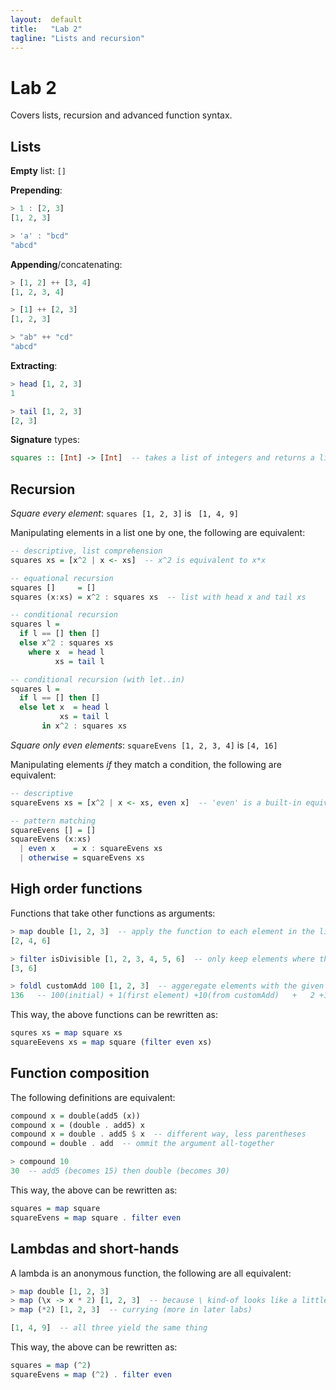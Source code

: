 ```yaml
---
layout:  default
title:   "Lab 2"
tagline: "Lists and recursion"
---
```



# Lab 2

Covers lists, recursion and advanced function syntax.

## Lists

**Empty** list: `[]`

**Prepending**:

```haskell
> 1 : [2, 3]
[1, 2, 3]

> 'a' : "bcd"
"abcd"
```

**Appending**/concatenating:

```haskell
> [1, 2] ++ [3, 4]
[1, 2, 3, 4]

> [1] ++ [2, 3]
[1, 2, 3]

> "ab" ++ "cd"
"abcd"
```

**Extracting**:

```haskell
> head [1, 2, 3]
1

> tail [1, 2, 3]
[2, 3]
```

**Signature** types:

```haskell
squares :: [Int] -> [Int]  -- takes a list of integers and returns a list of integers
```



## Recursion

_Square every element_: `squares [1, 2, 3]` is ` [1, 4, 9]`

Manipulating elements in a list one by one, the following are equivalent:

```haskell
-- descriptive, list comprehension
squares xs = [x^2 | x <- xs]  -- x^2 is equivalent to x*x

-- equational recursion
squares []     = []
squares (x:xs) = x^2 : squares xs  -- list with head x and tail xs

-- conditional recursion
squares l =
  if l == [] then []
  else x^2 : squares xs
    where x  = head l
          xs = tail l

-- conditional recursion (with let..in)
squares l =
  if l == [] then []
  else let x  = head l
           xs = tail l
       in x^2 : squares xs
```



_Square only even elements_: `squareEvens [1, 2, 3, 4]` is `[4, 16]`

Manipulating elements _if_ they match a condition, the following are equivalent:

```haskell
-- descriptive
squareEvens xs = [x^2 | x <- xs, even x]  -- 'even' is a built-in equivalent to (x `mod` 2 == 0)

-- pattern matching
squareEvens [] = []
squareEvens (x:xs)
  | even x    = x : squareEvens xs
  | otherwise = squareEvens xs
```



## High order functions

Functions that take other functions as arguments:

```haskell
> map double [1, 2, 3]  -- apply the function to each element in the list
[2, 4, 6]

> filter isDivisible [1, 2, 3, 4, 5, 6]  -- only keep elements where the function returns True
[3, 6]

> foldl customAdd 100 [1, 2, 3]  -- aggeregate elements with the given function starting with the initial value
136   -- 100(initial) + 1(first element) +10(from customAdd)   +   2 +10   +   3 +10
```

This way, the above functions can be rewritten as:

```haskell
squres xs = map square xs
squareEevens xs = map square (filter even xs)
```



## Function composition

The following definitions are equivalent:

```haskell
compound x = double(add5 (x))
compound x = (double . add5) x
compound x = double . add5 $ x  -- different way, less parentheses
compound = double . add  -- ommit the argument all-together

> compound 10
30  -- add5 (becomes 15) then double (becomes 30)
```

This way, the above can be rewritten as:

```haskell
squares = map square
squareEvens = map square . filter even
```



## Lambdas and short-hands

A lambda is an anonymous function, the following are all equivalent:

```haskell
> map double [1, 2, 3]
> map (\x -> x * 2) [1, 2, 3]  -- because \ kind-of looks like a little lambda
> map (*2) [1, 2, 3]  -- currying (more in later labs)

[1, 4, 9]  -- all three yield the same thing
```

This way, the above can be rewritten as:

```haskell
squares = map (^2)
squareEvens = map (^2) . filter even
```
